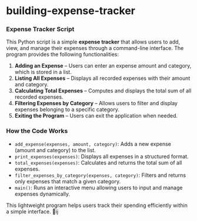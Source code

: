 # building-expense-tracker


### **Expense Tracker Script**  

This Python script is a simple **expense tracker** that allows users to add, view, and manage their expenses through a command-line interface. The program provides the following functionalities:  

1. **Adding an Expense** – Users can enter an expense amount and category, which is stored in a list.  
2. **Listing All Expenses** – Displays all recorded expenses with their amount and category.  
3. **Calculating Total Expenses** – Computes and displays the total sum of all recorded expenses.  
4. **Filtering Expenses by Category** – Allows users to filter and display expenses belonging to a specific category.  
5. **Exiting the Program** – Users can exit the application when needed.  

### **How the Code Works**  

- `add_expense(expenses, amount, category)`: Adds a new expense (amount and category) to the list.  
- `print_expenses(expenses)`: Displays all expenses in a structured format.  
- `total_expenses(expenses)`: Calculates and returns the total sum of all expenses.  
- `filter_expenses_by_category(expenses, category)`: Filters and returns only expenses that match a given category.  
- `main()`: Runs an interactive menu allowing users to input and manage expenses dynamically.  

This lightweight program helps users track their spending efficiently within a simple interface. 🚀ij
